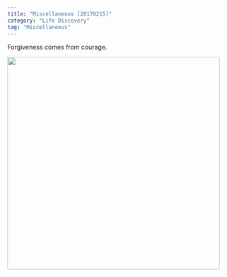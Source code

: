```yaml
---
title: "Miscellaneous [20170215]"
category: "Life Discovery"
tag: "Miscellaneous"
---
```


Forgiveness comes from courage.

<img class="img-responsive center-block" src="https://raw.githubusercontent.com/joshua19881228/my_blogs/master/Life_Discovery/Miscellaneous/figures/RailwayMan.jpg" alt="" width="480"/>
